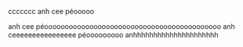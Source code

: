 ccccccc
anh cee péooooo

anh cee péooooooooooooooooooooooooooooooooooooooooooo
anh ceeeeeeeeeeeeeeee péooooooooo
 anhhhhhhhhhhhhhhhhhhhhh